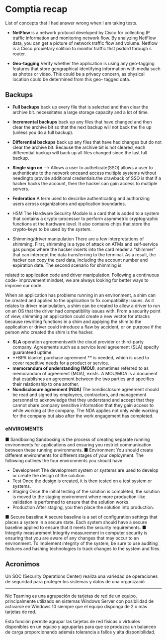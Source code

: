 # Comptia recap

List of concepts that I had answer wrong when I am taking tests.


* **NetFlow** is a network protocol developed by Cisco for collecting IP traffic information and monitoring network flow. By analyzing NetFlow data, you can get a picture of network traffic flow and volume. Netflow is a Cisco propietary solition to monitor traffic thst psddrd through s router.
  
* **Geo-tagging** Verify whether the application is using any geo-tagging features that store geographical identifying information with media such as photos or video. This could be a privacy concern, as physical location could be determined from this geo-
tagged data.

## Backups
* **Full backups** back up every file that is selected and then clear the archive bit. necessitates a large storage capacity and a lot of time.
*  **Incremental backups** back up any files that have changed and then clear the archive bit so that the next backup will not back the file up (unless you do a full backup).
*  **Differential backups** back up any files that have had changes but do not clear the archive bit. Because the archive bit is not cleared, each differential backup will back up all files changed since the last full backup.

*  **Single sign on** --> Allows a user to autheticate(SSO) allows a user to authenticate to the network onceand access multiple systems without needingto provide additional credentials.the drawback of SSO is that if a hacker hacks the account, then the hacker can gain access to multiple servers.
* **Federation** A term used to describe authenticating and authorizing users across
organizations and application boundaries.
* HSM The Hardware Security Module is a card that is added to a system that
contains a crypto-processor to perform asymmetric cryptographic functions at the
hardware level. It also contains chips that store the crypto-keys to be used by the
system.
* Shimming/driver manipulation There are a few interpretations of shimming.
First, shimming is a type of attack on ATMs and self-service gas pumps where the
hacker inserts into the card reader a “shimmer” that can intercept the data
transferring to the terminal. As a result, the hacker can copy the card data, including
the account number and expiration date. The second scenario for shimming is

related to application code and driver manipulation. Following a continuous code-
improvement mindset, we are always looking for better ways to improve our code.

When an application has problems running in an environment, a shim can be
created and applied to the application to fix compatibility issues. As it relates to
driver manipulation, a shim can be created to allow a driver to run on an OS that
the driver had compatibility issues with. From a security point of view, shimming
an application could create a new vector for attacks because rewriting functions in a
shim and applying the shim to the application or driver could introduce a flaw by
accident, or on purpose if the person who created the shim is the hacker.

* **SLA** operation agreementswith the cloud provider or third-party company. Agreements such as a service level
agreement (SLA) specify guaranteed uptime.
* **BPA blanket purchase agreement ** is needed, which is used to cover repetitive needs for a product or
service.
* **memorandum of understanding (MOU)**, sometimes referred
to as memorandum of agreement (MOA), exists. A MOU/MOA is a document that
establishes an agreement between the two parties and specifies their relationship to
one another.
* **Nondisclosure agreement (NDA)** The nondisclosure agreement should be read
and signed by employees, contractors, and management personnel to acknowledge
that they understand and accept that they cannot share company sensitive information
that they gain access to while working at the company. The NDA applies not only while
working for the company but also after the work engagement has completed.

### eNVIROMENTS
■ Sandboxing Sandboxing is the process of creating separate running environments
for applications and ensuring you restrict communication between these running
environments.
■ Environment You should create different environments for different stages of your
deployment. The following outlines the four environments you should have:
  * Development The development system or systems are used to develop or
  create the design of the solution.
  * Test Once the design is created, it is then tested on a test system or systems.
  * Staging Once the initial testing of the solution is completed, the solution is
  moved to the staging environment where more production-like validation is
  performed to ensure that the solution works.
  * Production After staging, you then place the solution into production.
  
■ Secure baseline A secure baseline is a set of configuration settings that places a
system in a secure state. Each system should have a secure baseline applied to ensure
that it meets the security requirements.
■ Integrity measurement Integrity measurement in computer security is ensuring
that you are aware of any changes that may occur to an environment. To implement
integrity of the system, be sure to use auditing features and hashing technologies to
track changes to the system and files.

## Acronimos 
 Un SOC (Security Operations Center) realiza una variedad de operaciones de seguridad para proteger los sistemas y datos de una organizació



---
Nic Teaming es una agrupación de tarjetas de red de un equipo, principalmente utilizado en  sistemas Windows Server con posibilidad de activarse en Windows 10 siempre que el equipo disponga de 2 o más tarjetas de red. 

Esta función permite agrupar las tarjetas de red físicas o virtuales disponibles en un equipo y  agruparlas para que se produzca un balanceo de carga proporcionando además tolerancia a  fallos y alta disponibilidad. 
